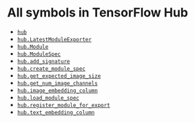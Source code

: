 # All symbols in TensorFlow Hub

*  <a href="./hub.md"><code>hub</code></a>
*  <a href="./hub/LatestModuleExporter.md"><code>hub.LatestModuleExporter</code></a>
*  <a href="./hub/Module.md"><code>hub.Module</code></a>
*  <a href="./hub/ModuleSpec.md"><code>hub.ModuleSpec</code></a>
*  <a href="./hub/add_signature.md"><code>hub.add_signature</code></a>
*  <a href="./hub/create_module_spec.md"><code>hub.create_module_spec</code></a>
*  <a href="./hub/get_expected_image_size.md"><code>hub.get_expected_image_size</code></a>
*  <a href="./hub/get_num_image_channels.md"><code>hub.get_num_image_channels</code></a>
*  <a href="./hub/image_embedding_column.md"><code>hub.image_embedding_column</code></a>
*  <a href="./hub/load_module_spec.md"><code>hub.load_module_spec</code></a>
*  <a href="./hub/register_module_for_export.md"><code>hub.register_module_for_export</code></a>
*  <a href="./hub/text_embedding_column.md"><code>hub.text_embedding_column</code></a>
